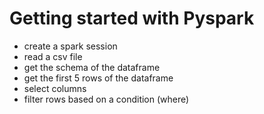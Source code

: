 # Getting started with Pyspark
- create a spark session
- read a csv file
- get the schema of the dataframe
- get the first 5 rows of the dataframe
- select columns
- filter rows based on a condition (where)


